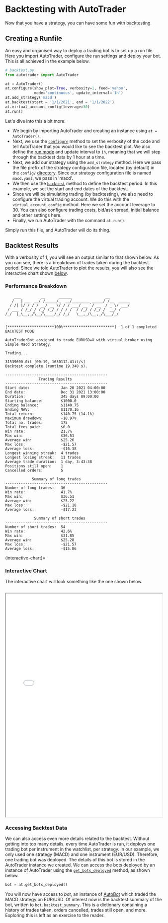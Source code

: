 # Backtesting with AutoTrader
Now that you have a strategy, you can have some fun with backtesting. 



## Creating a Runfile
An easy and organised way to deploy a trading bot is to set up a 
run file. Here you import AutoTrader, configure the run settings and 
deploy your bot. This is all achieved in the example below.

```python
# backtest.py
from autotrader import AutoTrader

at = AutoTrader()
at.configure(show_plot=True, verbosity=1, feed='yahoo',
             mode='continuous', update_interval='1h') 
at.add_strategy('macd') 
at.backtest(start = '1/1/2021', end = '1/1/2022')
at.virtual_account_config(leverage=30)
at.run()
```

Let's dive into this a bit more:
- We begin by importing AutoTrader and creating an instance 
using `at = AutoTrader()`. 
- Next, we use the [`configure`](autotrader-configure) method to set 
the verbosity of the code and tell AutoTrader that you would like to see 
the backtest plot. We also define the [run mode](autotrader-run-modes)
and update interval to `1h`, meaning that we will step through the backtest
data by 1 hour at a time.
- Next, we add our strategy using the `add_strategy` method. Here we pass the 
file prefix of the strategy configuration file, located (by default) in the 
`config/` [directory](rec-dir-struc). Since our strategy configuration file
is named `macd.yaml`, we pass in 'macd'.
- We then use the [`backtest`](autotrader-backtest-config) method to define 
the backtest period. In this example, we set the start and end dates of the
backtest.
- Since we will be simulating trading (by backtesting), we also need to configure
the virtual trading account. We do this with the `virtual_account_config` method.
Here we set the account leverage to 30. You can also configure trading costs,
bid/ask spread, initial balance and other settings here.
- Finally, we run AutoTrader with the command `at.run()`.

Simply run this file, and AutoTrader will do its thing.


## Backtest Results
With a verbosity of 1, you will see an output similar to that shown below. 
As you can see, there is a breakdown of trades taken during the backtest period. 
Since we told AutoTrader to plot the results, you will also see the interactive 
chart shown [below](interactive-chart).


### Performance Breakdown
```
    ___         __      ______               __         
   /   | __  __/ /_____/_  __/________ _____/ /__  _____
  / /| |/ / / / __/ __ \/ / / ___/ __ `/ __  / _ \/ ___/
 / ___ / /_/ / /_/ /_/ / / / /  / /_/ / /_/ /  __/ /    
/_/  |_\__,_/\__/\____/_/ /_/   \__,_/\__,_/\___/_/     
                                                        

[*********************100%***********************]  1 of 1 completed
BACKTEST MODE

AutoTraderBot assigned to trade EURUSD=X with virtual broker using Simple Macd Strategy.

Trading...

31539600.0it [00:19, 1630112.41it/s]                                                                                                                                          
Backtest complete (runtime 19.348 s).

----------------------------------------------
               Trading Results
----------------------------------------------
Start date:              Jan 20 2021 04:00:00
End date:                Dec 31 2021 13:00:00
Duration:                345 days 09:00:00
Starting balance:        $1000.0
Ending balance:          $1140.75
Ending NAV:              $1170.16
Total return:            $140.75 (14.1%)
Maximum drawdown:        -18.97%
Total no. trades:        175
Total fees paid:         $0.0
Win rate:                21.7%
Max win:                 $36.51
Average win:             $25.26
Max loss:                -$21.57
Average loss:            -$16.38
Longest winning streak:  4 trades
Longest losing streak:   11 trades
Average trade duration:  1 day, 3:43:38
Positions still open:    1
Cancelled orders:        5

            Summary of long trades
----------------------------------------------
Number of long trades:   36
Win rate:                41.7%
Max win:                 $36.51
Average win:             $25.22
Max loss:                -$21.18
Average loss:            -$17.23

             Summary of short trades
----------------------------------------------
Number of short trades:  54
Win rate:                42.6%
Max win:                 $31.85
Average win:             $25.28
Max loss:                -$21.57
Average loss:            -$15.86
```

(interactive-chart)=
### Interactive Chart
The interactive chart will look something like the one shown below.

<iframe data-src="../_static/charts/macd_backtest_demo.html" id="iframe" loading="lazy" style="width:100%; margin-top:1em; height:720px; overflow:hidden;" data-ga-on="wheel" data-ga-event-category="iframe" data-ga-event-action="wheel" src="../_static/charts/macd_backtest_demo.html"></iframe>



### Accessing Backtest Data
We can also access even more details related to the backtest. Without getting 
into too many details, every time AutoTrader is run, it deploys one trading 
bot per instrument in the watchlist, per strategy. In our example, we only 
used one strategy (MACD) and one instrument (EUR/USD). Therefore, one trading 
bot was deployed. The details of this bot is stored in the AutoTrader instance 
we created. We can access the bots deployed by an instance of AutoTrader using 
the [`get_bots_deployed`](autotrader-bots-deployed) method, as shown below.

```py
bot = at.get_bots_deployed()
```

You will now have access to *bot*, an instance of [AutoBot](../core/AutoBot) 
which traded the MACD strategy on EUR/USD. Of interest now is the backtest 
summary of the bot, written to `bot.backtest_summary`. This is a dictionary 
containing a history of trades taken, orders cancelled, trades still open, 
and more. Exploring this is left as an exercise to the reader.

